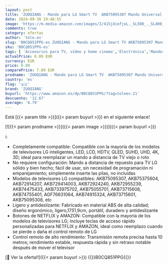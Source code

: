 ```yaml
---
layout: post
title: 'ZUOQIANG - Mando para LG Smart TV  AKB75095307 Mando Universal TV para LG LED LCD HD TV  Ajuste a Distancia con Netflix y Amazon Botones-No Requiere Configuración'
date: 2024-09-30 19:48:55
image: 'https://m.media-amazon.com/images/I/415jXcofjoL._SL500_._SL400_.jpg'
comments: true
category: ofertas
author: 'tole.es'
slug: 'B0CQ851PPG-es ZUOQIANG - Mando para LG Smart TV AKB75095307 Mando...'
sku: 'B0CQ851PPG-es'
tags: [ 'Accesorios para TV, vídeo y home cinema','Electrónica','Mandos a distancia','TV, vídeo y home cinema','smart','tv','zuoqiang','🇪🇸', ]
actualPrice: 6.89 EUR
currency: EUR
price: 6.89
comparePrice: 7.89 EUR
prodname: 'ZUOQIANG - Mando para LG Smart TV  AKB75095307 Mando Universal TV para LG LED LCD HD TV  Ajuste a Distancia con Netflix y Amazon Botones-No Requiere Configuración'
country: 'es'
flag: '🇪🇸'
brand: 'ZUOQIANG'
buyurl: 'https://www.amazon.es/dp/B0CQ851PPG/?tag=tolees-21'
descuento: '12.67'
average: '6.79'
---
```


Está [{{< param title >}}]({{< param buyurl >}}) en el siguiente enlace!

[![{{< param prodname >}}]({{< param image >}})]({{< param buyurl >}})

ℹ️:

- Completamente compatible: Compatible con la mayoría de los modelos de televisores LG inteligentes, LED, LCD, HDTV, QLED, SUHD, UHD, 4K, 3D; ideal para reemplazar un mando a distancia de TV viejo o roto
- No requiere configuración: Mando a distancia de repuesto para TV LG sólido y bien hecho; fácil de usar, sin necesidad de programación ni emparejamiento; simplemente inserte las pilas, no incluidas
- Modelos de televisores LG compatibles: AKB75095307, AKB75375604, AKB72914207, AKB729414003, AKB72924240, AKB72955239, AKB74475433, AKB733975702, AKB75055701, AKB73715608, AKB74755401, AGF76631064, AKB74915324, AKB73715601, AKB75095308, etc
- Ligero y antideslizante: Fabricado en material ABS de alta calidad; diseño ergonómico, ligero,17*5*1,9cm, portátil, duradero y antideslizante
- Botones de NETFLIX y AMAZON: Compatible con la mayoría de los modelos de televisores LG; incluye teclas de acceso rápido personalizadas para NETFLIX y AMAZON, ideal como reemplazo cuando se pierde o daña el control remoto de LG
- Control remoto de alto rendimiento: Transmisión remota precisa hasta 10 metros; rendimiento estable, respuesta rápida y sin retraso notable después de mover el televisor

[🛒 Ver la oferta!!]({{< param buyurl >}})
{{<world>}}B0CQ851PPG{{</world>}}
